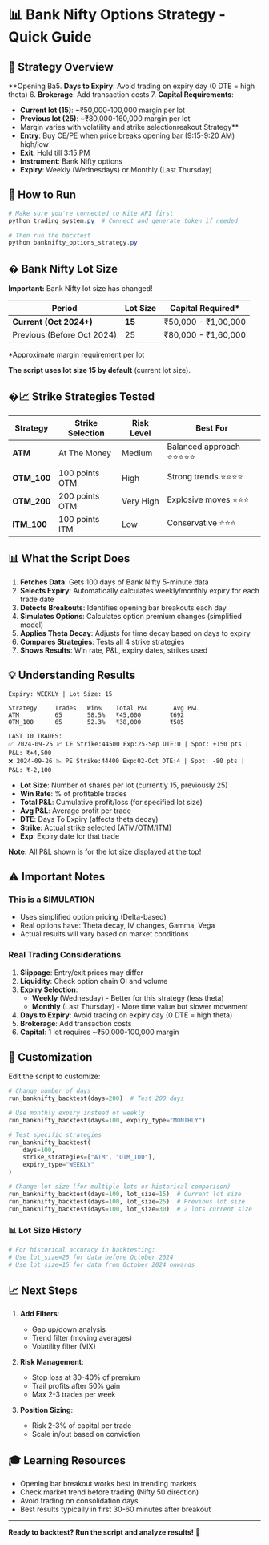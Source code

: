 # 📊 Bank Nifty Options Strategy - Quick Guide

## 🎯 Strategy Overview

**Opening Ba5. **Days to Expiry**: Avoid trading on expiry day (0 DTE = high theta)
6. **Brokerage**: Add transaction costs
7. **Capital Requirements**:
   - **Current lot (15)**: ~₹50,000-100,000 margin per lot
   - **Previous lot (25)**: ~₹80,000-160,000 margin per lot
   - Margin varies with volatility and strike selectionreakout Strategy**
- **Entry**: Buy CE/PE when price breaks opening bar (9:15-9:20 AM) high/low
- **Exit**: Hold till 3:15 PM
- **Instrument**: Bank Nifty options
- **Expiry**: Weekly (Wednesdays) or Monthly (Last Thursday)

## 🚀 How to Run

```powershell
# Make sure you're connected to Kite API first
python trading_system.py  # Connect and generate token if needed

# Then run the backtest
python banknifty_options_strategy.py
```

## � Bank Nifty Lot Size

**Important:** Bank Nifty lot size has changed!

| Period | Lot Size | Capital Required* |
|--------|----------|-------------------|
| **Current (Oct 2024+)** | **15** | ₹50,000 - ₹1,00,000 |
| Previous (Before Oct 2024) | 25 | ₹80,000 - ₹1,60,000 |

*Approximate margin requirement per lot

**The script uses lot size 15 by default** (current lot size).

## �📈 Strike Strategies Tested

| Strategy | Strike Selection | Risk Level | Best For |
|----------|-----------------|------------|----------|
| **ATM** | At The Money | Medium | Balanced approach ⭐⭐⭐⭐⭐ |
| **OTM_100** | 100 points OTM | High | Strong trends ⭐⭐⭐⭐ |
| **OTM_200** | 200 points OTM | Very High | Explosive moves ⭐⭐⭐ |
| **ITM_100** | 100 points ITM | Low | Conservative ⭐⭐⭐ |

## 📊 What the Script Does

1. **Fetches Data**: Gets 100 days of Bank Nifty 5-minute data
2. **Selects Expiry**: Automatically calculates weekly/monthly expiry for each trade date
3. **Detects Breakouts**: Identifies opening bar breakouts each day
4. **Simulates Options**: Calculates option premium changes (simplified model)
5. **Applies Theta Decay**: Adjusts for time decay based on days to expiry
6. **Compares Strategies**: Tests all 4 strike strategies
7. **Shows Results**: Win rate, P&L, expiry dates, strikes used

## 💡 Understanding Results

```
Expiry: WEEKLY | Lot Size: 15

Strategy     Trades   Win%    Total P&L       Avg P&L
ATM          65       58.5%   ₹45,000        ₹692
OTM_100      65       52.3%   ₹38,000        ₹585

LAST 10 TRADES:
✅ 2024-09-25 📈 CE Strike:44500 Exp:25-Sep DTE:0 | Spot: +150 pts | P&L: ₹+4,500
❌ 2024-09-26 📉 PE Strike:44400 Exp:02-Oct DTE:4 | Spot: -80 pts | P&L: ₹-2,100
```

- **Lot Size**: Number of shares per lot (currently 15, previously 25)
- **Win Rate**: % of profitable trades
- **Total P&L**: Cumulative profit/loss (for specified lot size)
- **Avg P&L**: Average profit per trade
- **DTE**: Days To Expiry (affects theta decay)
- **Strike**: Actual strike selected (ATM/OTM/ITM)
- **Exp**: Expiry date for that trade

**Note:** All P&L shown is for the lot size displayed at the top!

## ⚠️ Important Notes

### This is a SIMULATION
- Uses simplified option pricing (Delta-based)
- Real options have: Theta decay, IV changes, Gamma, Vega
- Actual results will vary based on market conditions

### Real Trading Considerations
1. **Slippage**: Entry/exit prices may differ
2. **Liquidity**: Check option chain OI and volume
3. **Expiry Selection**: 
   - **Weekly** (Wednesday) - Better for this strategy (less theta)
   - **Monthly** (Last Thursday) - More time value but slower movement
4. **Days to Expiry**: Avoid trading on expiry day (0 DTE = high theta)
5. **Brokerage**: Add transaction costs
6. **Capital**: 1 lot requires ~₹50,000-100,000 margin

## 🔧 Customization

Edit the script to customize:

```python
# Change number of days
run_banknifty_backtest(days=200)  # Test 200 days

# Use monthly expiry instead of weekly
run_banknifty_backtest(days=100, expiry_type="MONTHLY")

# Test specific strategies
run_banknifty_backtest(
    days=100, 
    strike_strategies=["ATM", "OTM_100"],
    expiry_type="WEEKLY"
)

# Change lot size (for multiple lots or historical comparison)
run_banknifty_backtest(days=100, lot_size=15)  # Current lot size
run_banknifty_backtest(days=100, lot_size=25)  # Previous lot size
run_banknifty_backtest(days=100, lot_size=30)  # 2 lots current size
```

### 📊 Lot Size History

```python
# For historical accuracy in backtesting:
# Use lot_size=25 for data before October 2024
# Use lot_size=15 for data from October 2024 onwards
```

## 📈 Next Steps

1. **Add Filters**: 
   - Gap up/down analysis
   - Trend filter (moving averages)
   - Volatility filter (VIX)

2. **Risk Management**:
   - Stop loss at 30-40% of premium
   - Trail profits after 50% gain
   - Max 2-3 trades per week

3. **Position Sizing**:
   - Risk 2-3% of capital per trade
   - Scale in/out based on conviction

## 🎓 Learning Resources

- Opening bar breakout works best in trending markets
- Check market trend before trading (Nifty 50 direction)
- Avoid trading on consolidation days
- Best results typically in first 30-60 minutes after breakout

---

**Ready to backtest? Run the script and analyze results!** 🚀
